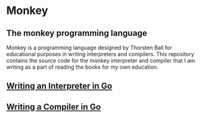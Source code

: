 # Monkey

## The monkey programming language

Monkey is a programming language designed by Thorsten Ball for educational purposes in writing interpreters and compilers. This repository contains the source code for the monkey interpreter and compiler that I am writing as a part of reading the books for my own education.

## [Writing an Interpreter in Go](https://interpreterbook.com)

## [Writing a Compiler in Go](https://compilerbook.com)
